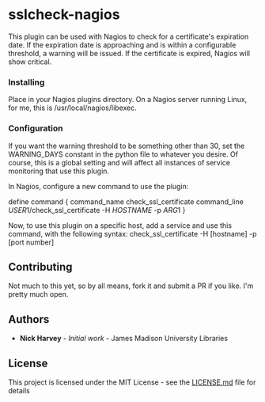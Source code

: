 # sslcheck-nagios

This plugin can be used with Nagios to check for a certificate's expiration date.  If the expiration date is approaching and is within a configurable threshold, a warning will be issued.  If the certificate is expired, Nagios will show critical.

### Installing

Place in your Nagios plugins directory.  On a Nagios server running Linux, for me, this is /usr/local/nagios/libexec.

### Configuration

If you want the warning threshold to be something other than 30, set the WARNING_DAYS constant in the python file to whatever you desire. Of course, this is a global setting and will affect all instances of service monitoring that use this plugin.

In Nagios, configure a new command to use the plugin:

define command {
    command_name    check_ssl_certificate
    command_line    $USER1$/check_ssl_certificate -H $HOSTNAME$ -p $ARG1$
}

Now, to use this plugin on a specific host, add a service and use this command, with the following syntax: check_ssl_certificate -H [hostname] -p [port number]

## Contributing

Not much to this yet, so by all means, fork it and submit a PR if you like.  I'm pretty much open.

## Authors

* **Nick Harvey** - *Initial work* - James Madison University Libraries

## License

This project is licensed under the MIT License - see the [LICENSE.md](LICENSE.md) file for details
